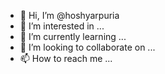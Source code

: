 - 👋 Hi, I’m @hoshyarpuria
- 👀 I’m interested in ...
- 🌱 I’m currently learning ...
- 💞️ I’m looking to collaborate on ...
- 📫 How to reach me ...

<!---
hoshyarpuria/hoshyarpuria is a ✨ special ✨ repository because its `README.md` (this file) appears on your GitHub profile.
You can click the Preview link to take a look at your changes.
--->

